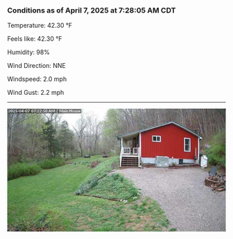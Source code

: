 ### Conditions as of April 7, 2025 at 7:28:05 AM CDT 

Temperature: 42.30 &deg;F

Feels like: 42.30 &deg;F

Humidity: 98%

Wind Direction: NNE

Windspeed: 2.0 mph

Wind Gust: 2.2 mph

---

<img src="./images/latest.jpeg"/>

